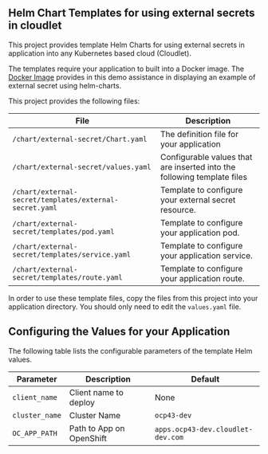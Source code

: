 ## Helm Chart Templates for using external secrets in cloudlet
This project provides template Helm Charts for using external secrets in application   into any Kubernetes based cloud (Cloudlet).

The templates require your application to built into a Docker image. The [Docker Image](https://hub.docker.com/r/bonomat/nodejs-hello-world)  provides in this demo assistance in displaying an example of external secret using helm-charts.

This project provides the following files:

| File                                              | Description                                                           |
|---------------------------------------------------|-----------------------------------------------------------------------|  
| `/chart/external-secret/Chart.yaml`                    | The definition file for your application                           | 
| `/chart/external-secret/values.yaml`                   | Configurable values that are inserted into the following template files      |        
| `/chart/external-secret/templates/external-secret.yaml`     | Template to configure your external secret resource.                 | 
| `/chart/external-secret/templates/pod.yaml`        | Template to configure your application pod.                 |
| `/chart/external-secret/templates/service.yaml`        | Template to configure your application service.                 |
| `/chart/external-secret/templates/route.yaml`          | Template to configure your application route.                 | 

In order to use these template files, copy the files from this project into your application directory. You should only need to edit the  `values.yaml` file.

## Configuring the Values for your Application

The following table lists the configurable parameters of the template Helm values.

| Parameter             | Description              | Default                              |
| ----------------------| -------------------------| -------------------------------------|
| `client_name`         | Client name to deploy    | None                                 |
| `cluster_name`        | Cluster Name             | `ocp43-dev`                          |
| `OC_APP_PATH`         | Path to App on OpenShift | `apps.ocp43-dev.cloudlet-dev.com`    |
